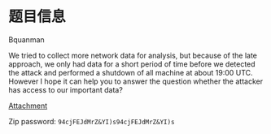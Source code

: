 # 题目信息

Bquanman

We tried to collect more network data for analysis, but because of the late approach, we only had data for a short period of time before we detected the attack and performed a shutdown of all machine at about 19:00 UTC. However I hope it can help you to answer the question whether the attacker has access to our important data?

[Attachment](https://mega.nz/folder/y1EhgIYD#VYAjIOT53HRtRgD4416Oag)

Zip password: `94cjFEJdMrZ&YI)s94cjFEJdMrZ&YI)s`